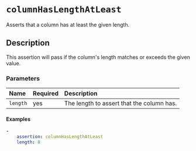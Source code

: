 # `columnHasLengthAtLeast`

Asserts that a column has at least the given length.

## Description

This assertion will pass if the column's length matches or exceeds the given value.

### Parameters

|Name|Required|Description|
|:-|:-|:-|
|`length`|yes|The length to assert that the column has.|

#### Examples

```yaml
-
    assertion: columnHasLengthAtLeast
    length: 8
```

